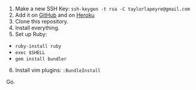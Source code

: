 1. Make a new SSH Key: `ssh-keygen -t rsa -C taylorlapeyre@gmail.com`
2. Add it on [GitHub][gssh] and on [Heroku][hssh]
3. Clone this repository.
4. Install everything.
5. Set up Ruby:
  - `ruby-install ruby`
  - `exec $SHELL`
  - `gem install bundler`
6. Install vim plugins: `:BundleInstall`

Go.


[gssh]: https://github.com/settings/ssh
[hssh]: https://dashboard.heroku.com/account

